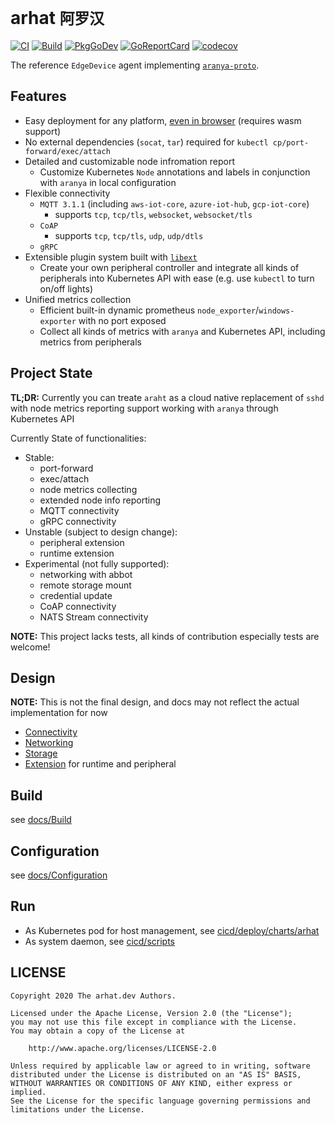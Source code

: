 # arhat `阿罗汉`

[![CI](https://github.com/arhat-dev/arhat/workflows/CI/badge.svg)](https://github.com/arhat-dev/arhat/actions?query=workflow%3ACI)
[![Build](https://github.com/arhat-dev/arhat/workflows/Build/badge.svg)](https://github.com/arhat-dev/arhat/actions?query=workflow%3ABuild)
[![PkgGoDev](https://pkg.go.dev/badge/arhat.dev/arhat)](https://pkg.go.dev/arhat.dev/arhat)
[![GoReportCard](https://goreportcard.com/badge/arhat.dev/arhat)](https://goreportcard.com/report/arhat.dev/arhat)
[![codecov](https://codecov.io/gh/arhat-dev/arhat/branch/master/graph/badge.svg)](https://codecov.io/gh/arhat-dev/arhat)

The reference `EdgeDevice` agent implementing [`aranya-proto`](https://github.com/arhat-dev/aranya-proto).

## Features

- Easy deployment for any platform, [even in browser](./cicd/scripts/wasm) (requires wasm support)
- No external dependencies (`socat`, `tar`) required for `kubectl cp/port-forward/exec/attach`
- Detailed and customizable node infromation report
  - Customize Kubernetes `Node` annotations and labels in conjunction with `aranya` in local configuration
- Flexible connectivity
  - `MQTT 3.1.1` (including `aws-iot-core`, `azure-iot-hub`, `gcp-iot-core`)
    - supports `tcp`, `tcp/tls`, `websocket`, `websocket/tls`
  - `CoAP`
    - supports `tcp`, `tcp/tls`, `udp`, `udp/dtls`
  - `gRPC`
- Extensible plugin system built with [`libext`](arhat.dev/libext)
  - Create your own peripheral controller and integrate all kinds of peripherals into Kubernetes API with ease (e.g. use `kubectl` to turn on/off lights)
- Unified metrics collection
  - Efficient built-in dynamic prometheus `node_exporter`/`windows-exporter` with no port exposed
  - Collect all kinds of metrics with `aranya` and Kubernetes API, including metrics from peripherals

## Project State

__TL;DR:__ Currently you can treate `araht` as a cloud native replacement of `sshd` with node metrics reporting support working with `aranya` through Kubernetes API

Currently State of functionalities:

- Stable:
  - port-forward
  - exec/attach
  - node metrics collecting
  - extended node info reporting
  - MQTT connectivity
  - gRPC connectivity
- Unstable (subject to design change):
  - peripheral extension
  - runtime extension
- Experimental (not fully supported):
  - networking with abbot
  - remote storage mount
  - credential update
  - CoAP connectivity
  - NATS Stream connectivity

__NOTE:__ This project lacks tests, all kinds of contribution especially tests are welcome!

## Design

__NOTE:__ This is not the final design, and docs may not reflect the actual implementation for now

- [Connectivity](./docs/Connectivity.md)
- [Networking](./docs/Networking.md)
- [Storage](./docs/Storage.md)
- [Extension](./docs/Extension.md) for runtime and peripheral

## Build

see [docs/Build](./docs/Build.md)

## Configuration

see [docs/Configuration](./docs/Configuration.md)

## Run

- As Kubernetes pod for host management, see [cicd/deploy/charts/arhat](./cicd/deploy/charts/arhat)
- As system daemon, see [cicd/scripts](./cicd/scripts)

## LICENSE

```text
Copyright 2020 The arhat.dev Authors.

Licensed under the Apache License, Version 2.0 (the "License");
you may not use this file except in compliance with the License.
You may obtain a copy of the License at

    http://www.apache.org/licenses/LICENSE-2.0

Unless required by applicable law or agreed to in writing, software
distributed under the License is distributed on an "AS IS" BASIS,
WITHOUT WARRANTIES OR CONDITIONS OF ANY KIND, either express or implied.
See the License for the specific language governing permissions and
limitations under the License.
```
